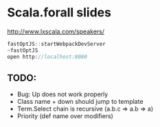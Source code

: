 # Scala.forall slides

http://www.lxscala.com/speakers/

```scala
fastOptJS::startWebpackDevServer
~fastOptJS
open http://localhost:8080
```

## TODO:

* Bug: Up does not work properly
* Class name + down should jump to template
* Term.Select chain is recursive (a.b.c => a.b => a)
* Priority (def name over modifiers)